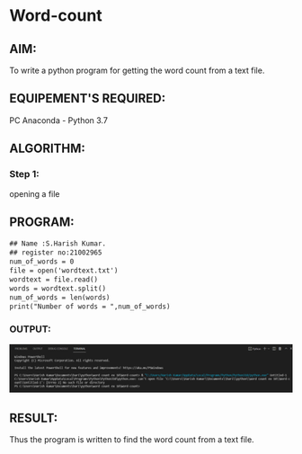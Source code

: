 # Word-count
## AIM:
To write a python program for getting the word count from a text file.
## EQUIPEMENT'S REQUIRED: 
PC
Anaconda - Python 3.7
## ALGORITHM: 
### Step 1:
opening a file


## PROGRAM:
~~~
## Name :S.Harish Kumar.
## register no:21002965 
num_of_words = 0
file = open('wordtext.txt')
wordtext = file.read()
words = wordtext.split()
num_of_words = len(words)
print("Number of words = ",num_of_words)
~~~

### OUTPUT:

![OUTPUT](1.png)

## RESULT:
Thus the program is written to find the word count from a text file.
